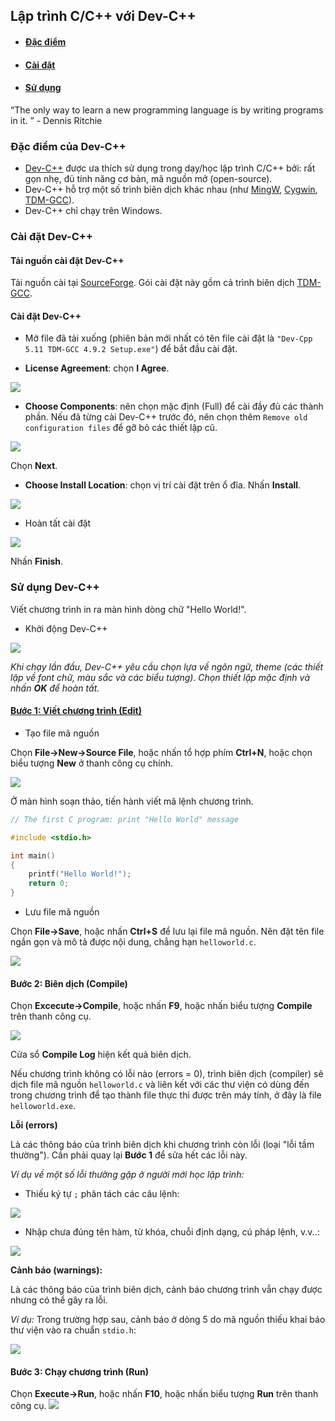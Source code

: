 ## Lập trình C/C++ với Dev-C++
- #### [Đặc điểm](#specs)
- #### [Cài đặt](#install)
- #### [Sử dụng](#use)


<p>
	<q id="a">The only way to learn a new programming language is by writing programs in it.
	</q> - Dennis Ritchie
</p>

### Đặc điểm của Dev-C++ <a name="specs"/>
- [Dev-C++](https://www.bloodshed.net/) được ưa thích sử dụng trong dạy/học lập trình C/C++ bởi: rất gọn nhẹ, đủ tính năng cơ bản, mã nguồn mở (open-source).
- Dev-C++ hỗ trợ một số trình biên dịch khác nhau (như [MingW](https://www.mingw-w64.org/), [Cygwin](http://cygwin.com/), [TDM-GCC](https://sourceforge.net/projects/tdm-gcc/)).
- Dev-C++ chỉ chạy trên Windows.

### Cài đặt Dev-C++ <a name="install"/>
#### Tải nguồn cài đặt Dev-C++
Tải nguồn cài tại [SourceForge](https://sourceforge.net/projects/orwelldevcpp/files/latest/download). Gói cài đặt này gồm cả trình biên dịch [TDM-GCC](https://sourceforge.net/projects/tdm-gcc/).
#### Cài đặt Dev-C++
- Mở file đã tải xuống (phiên bản mới nhất có tên file cài đặt là `"Dev-Cpp 5.11 TDM-GCC 4.9.2 Setup.exe"`) để bắt đầu cài đặt.

- **License Agreement**: chọn **I Agree**.
<img src="figs/devcpp-install-01.PNG">

- **Choose Components**: nên chọn mặc định (Full) để cài đầy đủ các thành phần. Nếu đã từng cài Dev-C++ trước đó, nên chọn thêm `Remove old configuration files` để gỡ bỏ các thiết lập cũ.

<img src="figs/devcpp-install-02.PNG"/>

Chọn **Next**.

- **Choose Install Location**: chọn vị trí cài đặt trên ổ đĩa. 
Nhấn **Install**.
<img src="figs/devcpp-install-03.PNG"/>

- Hoàn tất cài đặt

<img src="figs/devcpp-install-04.PNG"/>

Nhấn **Finish**.

### Sử dụng Dev-C++ <a name="use"/>
Viết chương trình in ra màn hình dòng chữ "Hello World!".
- Khởi động Dev-C++
<img src="figs/devcpp-install-05.PNG"/>

*Khi chạy lần đầu, Dev-C++ yêu cầu chọn lựa về ngôn ngữ, theme (các thiết lập về font chữ, màu sắc và các biểu tượng). Chọn thiết lập mặc định và nhấn **OK** để hoàn tất.*

#### [Bước 1: Viết chương trình (Edit)](#edit)
- Tạo file mã nguồn

Chọn **File->New->Source File**, hoặc nhấn tổ hợp phím **Ctrl+N**, hoặc chọn biểu tượng **New** ở thanh công cụ chính.

<img src="figs/devcpp-install-06.png"/>

Ở màn hình soạn thảo, tiến hành viết mã lệnh chương trình.
```c
// The first C program: print "Hello World" message

#include <stdio.h>

int main()
{
	printf("Hello World!");
	return 0;
}
```
- Lưu file mã nguồn

Chọn **File->Save**, hoặc nhấn **Ctrl+S** để lưu lại file mã nguồn. Nên đặt tên file ngắn gọn và mô tả được nội dung, chẳng hạn `helloworld.c`.

<img src="figs/devcpp-install-08.PNG"/>

#### Bước 2: Biên dịch (Compile)

Chọn **Excecute->Compile**, hoặc nhấn **F9**, hoặc nhấn biểu tượng **Compile** trên thanh công cụ.

<img src="figs/devcpp-install-09.png"/>

Cửa sổ **Compile Log** hiện kết quả biên dịch.

Nếu chương trình không có lỗi nào (errors = 0), trình biên dịch (compiler) sẽ dịch file mã nguồn `helloworld.c` và liên kết với các thư viện có dùng đến trong chương trình để tạo thành file thực thi được trên máy tính, ở đây là file `helloworld.exe`.

**Lỗi (errors)** 

Là các thông báo của trình biên dịch khi chương trình còn lỗi (loại "lỗi tầm thường"). Cần phải quay lại **Bước 1** để sửa hết các lỗi này.

*Ví dụ về một số lỗi thường gặp ở người mới học lập trình:*

- Thiếu ký tự `;` phân tách các câu lệnh: 

<img src="figs/error01.PNG"/>


- Nhập chưa đúng tên hàm, từ khóa, chuỗi định dạng, cú pháp lệnh, v.v..:

<img src="figs/error02.PNG"/>

**Cảnh báo (warnings):**

Là các thông báo của trình biên dịch, cảnh báo chương trình vẫn chạy được nhưng có thể gây ra lỗi. 

*Ví dụ:* 
Trong trường hợp sau, cảnh báo ở dòng 5 do mã nguồn thiếu khai báo thư viện vào ra chuẩn `stdio.h`:

<img src="figs/warning01.PNG"/>


#### Bước 3: Chạy chương trình (Run)

Chọn **Execute->Run**, hoặc nhấn **F10**, hoặc nhấn biểu tượng **Run** trên thanh công cụ.
<img src="figs/devcpprun01.PNG"/>
